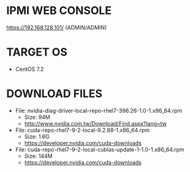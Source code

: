 # IPMI WEB CONSOLE

https://192.168.128.101/ (ADMIN/ADMIN)

# TARGET OS

* CentOS 7.2

# DOWNLOAD FILES

* File: nvidia-diag-driver-local-repo-rhel7-396.26-1.0-1.x86_64.rpm
  * Size: 94M
  * http://www.nvidia.com.tw/Download/Find.aspx?lang=tw
* File: cuda-repo-rhel7-9-2-local-9.2.88-1.x86_64.rpm
  * Size: 1.6G 
  * https://developer.nvidia.com/cuda-downloads
* File: cuda-repo-rhel7-9-2-local-cublas-update-1-1.0-1.x86_64.rpm
  * Size: 144M
  * https://developer.nvidia.com/cuda-downloads

